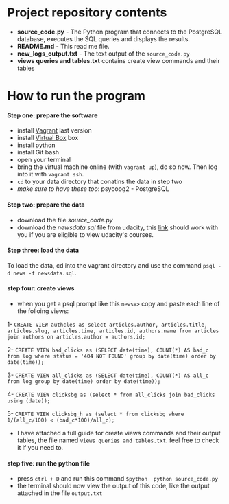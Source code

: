 # Project repository contents
* **source_code.py** - The Python program that connects to the PostgreSQL database, executes the SQL queries and displays the results.
* **README.md** - This read me file.
* **new_logs_output.txt** - The text output of the `source_code.py`
* **views queries and tables.txt** contains create view commands and their tables
# How to run the program
#### Step one: prepare the software
* install [Vagrant](https://www.vagrantup.com/) last version
* install [Virtual Box](https://www.virtualbox.org/) box
* install python
* install Git bash
* open your terminal
*  bring the virtual machine online (with `vagrant up`), do so now. Then log into it with `vagrant ssh`.
* `cd` to your data directory that conatins the data in step two
* *make sure to have these too*: psycopg2 - PostgreSQL
#### Step two: prepare the data
* download the file *source_code.py*
* download the *newsdata.sql* file from udacity, this [link](https://d17h27t6h515a5.cloudfront.net/topher/2016/August/57b5f748_newsdata/newsdata.zip) should work with you if you are eligible to view udacity's courses.
#### Step three: load the data
To load the data, cd into the vagrant directory and use the command `psql -d news -f newsdata.sql`.
#### step four: create views
* when you get a psql prompt like this `news=>` copy and paste each line of the folloing views:

1- `CREATE VIEW authcles as select articles.author, articles.title, articles.slug, articles.time, articles.id, authors.name from articles join authors on articles.author = authors.id;`

2- `CREATE VIEW bad_clicks as (SELECT date(time), COUNT(*) AS bad_c from log where status = '404 NOT FOUND' group by date(time) order by date(time));`

3- `CREATE VIEW all_clicks as (SELECT date(time), COUNT(*) AS all_c from log group by date(time) order by date(time));`

4- `CREATE VIEW clicksbg as (select * from all_clicks join bad_clicks using (date));`

5- `CREATE VIEW clicksbg_h as (select * from clicksbg where 1/(all_c/100) < (bad_c*100)/all_c);`

* I have attached a full guide for create views commands and their output tables, the file named `views queries and tables.txt`. feel free to check it if you need to.
#### step five: run the python file
* press `ctrl + D` and run this command `$python  python source_code.py`
* the terminal should now view the output of this code, like the output attached in the file `output.txt`
